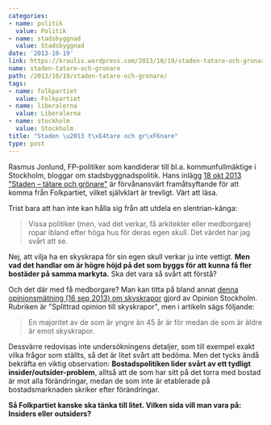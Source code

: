 ```yaml
---
categories:
- name: politik
  value: Politik
- name: stadsbyggnad
  value: Stadsbyggnad
date: '2013-10-19'
link: https://kraulis.wordpress.com/2013/10/19/staden-tatare-och-gronare/
name: staden-tatare-och-gronare
path: /2013/10/19/staden-tatare-och-gronare/
tags:
- name: folkpartiet
  value: Folkpartiet
- name: liberalerna
  value: Liberalerna
- name: stockholm
  value: Stockholm
title: "Staden \u2013 t\xE4tare och gr\xF6nare"
type: post
---
```

Rasmus Jonlund, FP-politiker som kandiderar till bl.a. kommunfullmäktige i Stockholm, bloggar om stadsbyggnadspolitik. Hans inlägg [18 okt 2013 "Staden – tätare och grönare"](http://rasmusliberal.wordpress.com/2013/10/18/staden-tatare-och-gronare/) är förvånansvärt framåtsyftande för att komma från Folkpartiet, vilket självklart är trevligt. Värt att läsa.

Trist bara att han inte kan hålla sig från att utdela en slentrian-känga:

> Vissa politiker (men, vad det verkar, få arkitekter eller medborgare) ropar ibland efter höga hus för deras egen skull. Det värdet har jag svårt att se.

Nej, att vilja ha en skyskrapa för sin egen skull verkar ju inte vettigt. **Men vad det handlar om är högre höjd på det som byggs för att kunna få fler bostäder på samma markyta.** Ska det vara så svårt att förstå?

Och det där med få medborgare? Man kan titta på bland annat [denna opinionsmätning (16 sep 2013) om skyskrapor](http://opinionstockholm.se/splittrad-opinion-till-skyskrapor_2/) gjord av Opinion Stockholm. Rubriken är "Splittrad opinion till skyskrapor", men i artikeln sägs följande:

> En majoritet av de som är yngre än 45 år är för medan de som är äldre är emot skyskrapor.

Dessvärre redovisas inte undersökningens detaljer, som till exempel exakt vilka frågor som ställts, så det är litet svårt att bedöma. Men det tycks ändå bekräfta en viktig observation: **Bostadspolitiken lider svårt av ett tydligt insider/outsider-problem**, alltså att de som har sitt på det torra med bostad är mot alla förändringar, medan de som inte är etablerade på bostadsmarknaden skriker efter förändringar.

**Så Folkpartiet kanske ska tänka till litet. Vilken sida vill man vara på: Insiders eller outsiders?**

